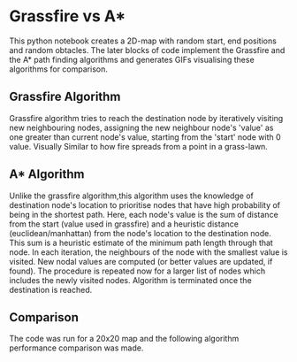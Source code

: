 # Grassfire vs A*
This python notebook creates a 2D-map with random start, end positions and random obtacles. The later blocks of code implement the Grassfire and the A* path finding algorithms and generates GIFs visualising these algorithms for comparison. 

## Grassfire Algorithm
Grassfire algorithm tries to reach the destination node by iteratively visiting new neighbouring nodes, assigning the new neighbour node's 'value' as one greater than current node's value, starting from the 'start' node with 0 value. Visually Similar to how fire spreads from a point in a grass-lawn.

## A* Algorithm
Unlike the grassfire algorithm,this algorithm uses the knowledge of destination node's location to prioritise nodes that have high probability of being in the shortest path. Here, each node's value is the sum of distance from the start (value used in grassfire) and a heuristic distance (euclidean/manhattan) from the node's location to the destination node.
This sum is a heuristic estimate of the minimum path length through that node. 
In each iteration, the neighbours of the node with the smallest value is visited. New nodal values are computed (or better values are updated, if found). The procedure is repeated now for a larger list of nodes which includes the newly visited nodes. Algorithm is terminated once the destination is reached. 

## Comparison
The code was run for a 20x20 map and the following algorithm performance comparison was made. 
